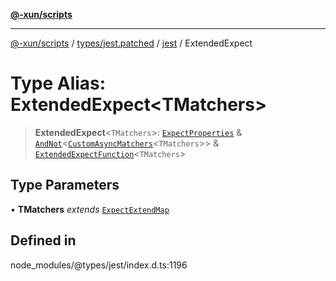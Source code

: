 [**@-xun/scripts**](../../../../../README.md)

***

[@-xun/scripts](../../../../../README.md) / [types/jest.patched](../../../README.md) / [jest](../README.md) / ExtendedExpect

# Type Alias: ExtendedExpect\<TMatchers\>

> **ExtendedExpect**\<`TMatchers`\>: [`ExpectProperties`](ExpectProperties.md) & [`AndNot`](AndNot.md)\<[`CustomAsyncMatchers`](CustomAsyncMatchers.md)\<`TMatchers`\>\> & [`ExtendedExpectFunction`](ExtendedExpectFunction.md)\<`TMatchers`\>

## Type Parameters

• **TMatchers** *extends* [`ExpectExtendMap`](../interfaces/ExpectExtendMap.md)

## Defined in

node\_modules/@types/jest/index.d.ts:1196
